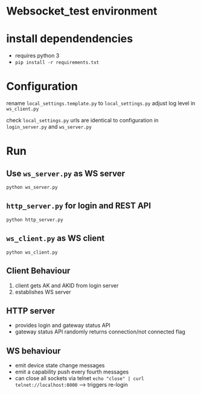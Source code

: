 # Websocket_test environment

# install dependendencies
- requires python 3
- `pip install -r requirements.txt`
 
# Configuration
rename `local_settings.template.py` to `local_settings.py`
adjust log level in `ws_client.py`

check `local_settings.py` urls are identical to configuration in `login_server.py` and `ws_server.py` 

# Run
## Use `ws_server.py` as WS server
`python ws_server.py`

## `http_server.py` for login and REST API
`python http_server.py`
 
## `ws_client.py` as WS client
`python ws_client.py`


## Client Behaviour
1. client gets AK and AKID from login server
2. establishes WS server


## HTTP server
- provides login and gateway status API
- gateway status API randomly returns connection/not connected flag

## WS behaviour
- emit device state change messages
- emit a capability push every fourth messages
- can close all sockets via telnet `echo "close" | curl telnet://localhost:8000` --> triggers re-login
